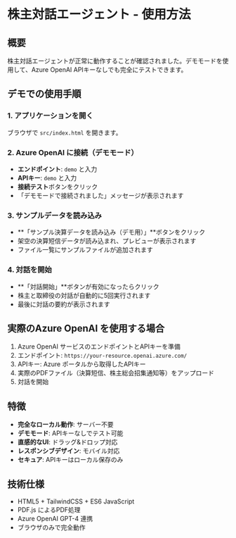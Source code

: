 # 株主対話エージェント - 使用方法

## 概要

株主対話エージェントが正常に動作することが確認されました。デモモードを使用して、Azure OpenAI APIキーなしでも完全にテストできます。

## デモでの使用手順

### 1. アプリケーションを開く
ブラウザで `src/index.html` を開きます。

### 2. Azure OpenAI に接続（デモモード）
- **エンドポイント**: `demo` と入力
- **APIキー**: `demo` と入力
- **接続テスト**ボタンをクリック
- 「デモモードで接続されました」メッセージが表示されます

### 3. サンプルデータを読み込み
- **「サンプル決算データを読み込み（デモ用）」**ボタンをクリック
- 架空の決算短信データが読み込まれ、プレビューが表示されます
- ファイル一覧にサンプルファイルが追加されます

### 4. 対話を開始
- **「対話開始」**ボタンが有効になったらクリック
- 株主と取締役の対話が自動的に5回実行されます
- 最後に対話の要約が表示されます

## 実際のAzure OpenAI を使用する場合

1. Azure OpenAI サービスのエンドポイントとAPIキーを準備
2. エンドポイント: `https://your-resource.openai.azure.com/`
3. APIキー: Azure ポータルから取得したAPIキー
4. 実際のPDFファイル（決算短信、株主総会招集通知等）をアップロード
5. 対話を開始

## 特徴

- **完全なローカル動作**: サーバー不要
- **デモモード**: APIキーなしでテスト可能
- **直感的なUI**: ドラッグ&ドロップ対応
- **レスポンシブデザイン**: モバイル対応
- **セキュア**: APIキーはローカル保存のみ

## 技術仕様

- HTML5 + TailwindCSS + ES6 JavaScript
- PDF.js によるPDF処理
- Azure OpenAI GPT-4 連携
- ブラウザのみで完全動作